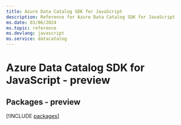```yaml
---
title: Azure Data Catalog SDK for JavaScript
description: Reference for Azure Data Catalog SDK for JavaScript
ms.date: 03/06/2024
ms.topic: reference
ms.devlang: javascript
ms.service: datacatalog
---
```

# Azure Data Catalog SDK for JavaScript - preview
## Packages - preview
[!INCLUDE [packages](data-catalog-index.md)]